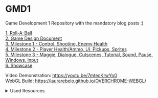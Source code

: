 # GMD1
Game Development 1 Repository with the mandatory blog posts :)

[1. Roll-A-Ball](https://github.com/laurarebelo/GMD1/tree/main/blog-posts/1-roll-a-ball)  
[2. Game Design Document](https://github.com/laurarebelo/GMD1/blob/main//blog-posts/2-gdd)  
[3. Milestone 1 - Control, Shooting, Enemy Health](https://github.com/laurarebelo/GMD1/blob/main//blog-posts/3-milestone-1)  
[4. Milestone 2 - Player Health/Ammo, UI, Pickups, Sprites](https://github.com/laurarebelo/GMD1/blob/main//blog-posts/4-milestone-2)  
[5. Milestone 3 - Maggie, Dialogue, Cutscenes, Tutorial, Sound, Pause, Windows, Input](https://github.com/laurarebelo/GMD1/blob/main//blog-posts/5-milestone-3)  
[6. Showcase](https://github.com/laurarebelo/GMD1/blob/main//blog-posts/6-final)  

Video Demonstration: https://youtu.be/7mtecKrwYo0  
WebGL Build: https://laurarebelo.github.io/OVERCHROME-WEBGL/


<details>
  <summary>Used Resources</summary>
<b>TILEMAPS</b>  
- Sewer Tilemap: https://alb-pixel-store.itch.io/robotype-sewer  
- City Tilemap: https://mariaparragames.itch.io/free-retro-city-assetpack  


</details>
